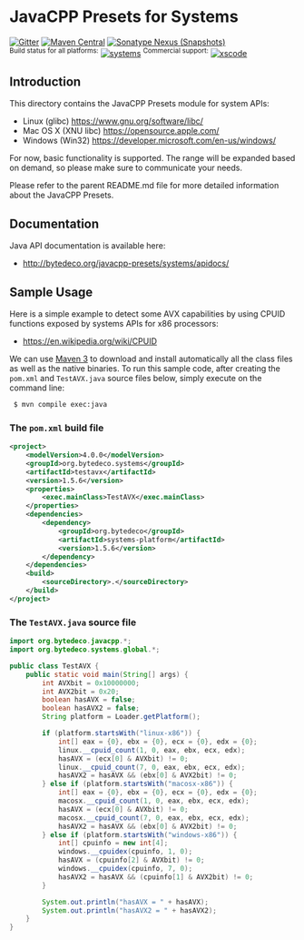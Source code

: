 JavaCPP Presets for Systems
===========================

[![Gitter](https://badges.gitter.im/bytedeco/javacpp.svg)](https://gitter.im/bytedeco/javacpp) [![Maven Central](https://maven-badges.herokuapp.com/maven-central/org.bytedeco/systems/badge.svg)](https://maven-badges.herokuapp.com/maven-central/org.bytedeco/systems) [![Sonatype Nexus (Snapshots)](https://img.shields.io/nexus/s/https/oss.sonatype.org/org.bytedeco/systems.svg)](http://bytedeco.org/builds/)  
<sup>Build status for all platforms:</sup> [![systems](https://github.com/bytedeco/javacpp-presets/workflows/systems/badge.svg)](https://github.com/bytedeco/javacpp-presets/actions?query=workflow%3Asystems)  <sup>Commercial support:</sup> [![xscode](https://img.shields.io/badge/Available%20on-xs%3Acode-blue?style=?style=plastic&logo=appveyor&logo=data:image/png;base64,iVBORw0KGgoAAAANSUhEUgAAAEAAAABACAMAAACdt4HsAAAAGXRFWHRTb2Z0d2FyZQBBZG9iZSBJbWFnZVJlYWR5ccllPAAAAAZQTFRF////////VXz1bAAAAAJ0Uk5T/wDltzBKAAAAlUlEQVR42uzXSwqAMAwE0Mn9L+3Ggtgkk35QwcnSJo9S+yGwM9DCooCbgn4YrJ4CIPUcQF7/XSBbx2TEz4sAZ2q1RAECBAiYBlCtvwN+KiYAlG7UDGj59MViT9hOwEqAhYCtAsUZvL6I6W8c2wcbd+LIWSCHSTeSAAECngN4xxIDSK9f4B9t377Wd7H5Nt7/Xz8eAgwAvesLRjYYPuUAAAAASUVORK5CYII=)](https://xscode.com/bytedeco/javacpp-presets)


Introduction
------------
This directory contains the JavaCPP Presets module for system APIs:

 * Linux (glibc)  https://www.gnu.org/software/libc/
 * Mac OS X (XNU libc)  https://opensource.apple.com/
 * Windows (Win32)  https://developer.microsoft.com/en-us/windows/

For now, basic functionality is supported. The range will be expanded based on demand, so please make sure to communicate your needs.

Please refer to the parent README.md file for more detailed information about the JavaCPP Presets.


Documentation
-------------
Java API documentation is available here:

 * http://bytedeco.org/javacpp-presets/systems/apidocs/


Sample Usage
------------
Here is a simple example to detect some AVX capabilities by using CPUID functions exposed by systems APIs for x86 processors:

 * https://en.wikipedia.org/wiki/CPUID

We can use [Maven 3](http://maven.apache.org/) to download and install automatically all the class files as well as the native binaries. To run this sample code, after creating the `pom.xml` and `TestAVX.java` source files below, simply execute on the command line:
```bash
 $ mvn compile exec:java
```

### The `pom.xml` build file
```xml
<project>
    <modelVersion>4.0.0</modelVersion>
    <groupId>org.bytedeco.systems</groupId>
    <artifactId>testavx</artifactId>
    <version>1.5.6</version>
    <properties>
        <exec.mainClass>TestAVX</exec.mainClass>
    </properties>
    <dependencies>
        <dependency>
            <groupId>org.bytedeco</groupId>
            <artifactId>systems-platform</artifactId>
            <version>1.5.6</version>
        </dependency>
    </dependencies>
    <build>
        <sourceDirectory>.</sourceDirectory>
    </build>
</project>
```

### The `TestAVX.java` source file
```java
import org.bytedeco.javacpp.*;
import org.bytedeco.systems.global.*;

public class TestAVX {
    public static void main(String[] args) {
        int AVXbit = 0x10000000;
        int AVX2bit = 0x20;
        boolean hasAVX = false;
        boolean hasAVX2 = false;
        String platform = Loader.getPlatform();

        if (platform.startsWith("linux-x86")) {
            int[] eax = {0}, ebx = {0}, ecx = {0}, edx = {0};
            linux.__cpuid_count(1, 0, eax, ebx, ecx, edx);
            hasAVX = (ecx[0] & AVXbit) != 0;
            linux.__cpuid_count(7, 0, eax, ebx, ecx, edx);
            hasAVX2 = hasAVX && (ebx[0] & AVX2bit) != 0;
        } else if (platform.startsWith("macosx-x86")) {
            int[] eax = {0}, ebx = {0}, ecx = {0}, edx = {0};
            macosx.__cpuid_count(1, 0, eax, ebx, ecx, edx);
            hasAVX = (ecx[0] & AVXbit) != 0;
            macosx.__cpuid_count(7, 0, eax, ebx, ecx, edx);
            hasAVX2 = hasAVX && (ebx[0] & AVX2bit) != 0;
        } else if (platform.startsWith("windows-x86")) {
            int[] cpuinfo = new int[4];
            windows.__cpuidex(cpuinfo, 1, 0);
            hasAVX = (cpuinfo[2] & AVXbit) != 0;
            windows.__cpuidex(cpuinfo, 7, 0);
            hasAVX2 = hasAVX && (cpuinfo[1] & AVX2bit) != 0;
        }

        System.out.println("hasAVX = " + hasAVX);
        System.out.println("hasAVX2 = " + hasAVX2);
    }
}
```
